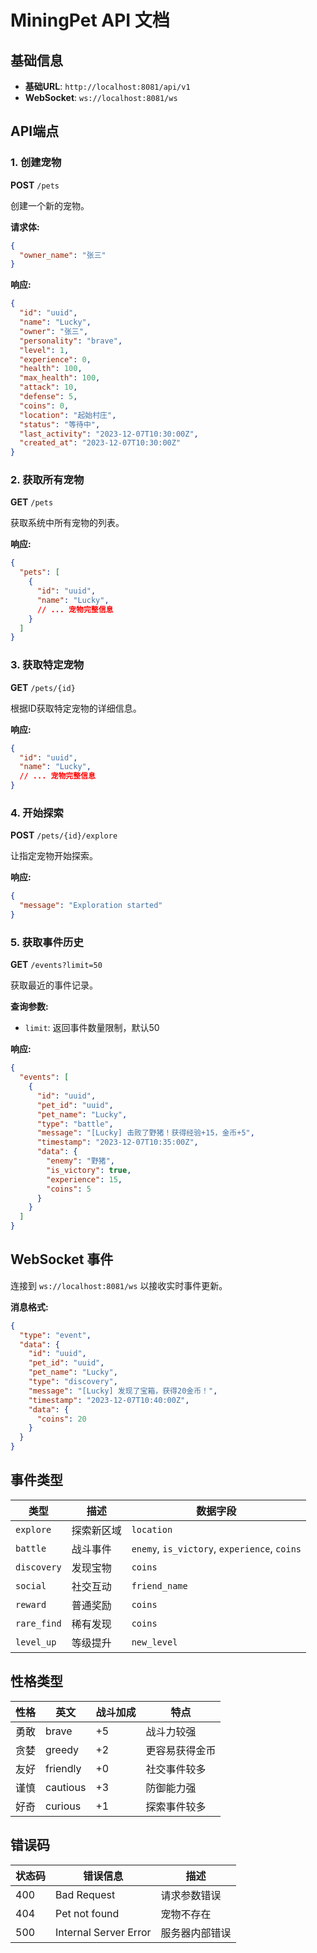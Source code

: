 # MiningPet API 文档

## 基础信息

- **基础URL**: `http://localhost:8081/api/v1`
- **WebSocket**: `ws://localhost:8081/ws`

## API端点

### 1. 创建宠物

**POST** `/pets`

创建一个新的宠物。

**请求体:**
```json
{
  "owner_name": "张三"
}
```

**响应:**
```json
{
  "id": "uuid",
  "name": "Lucky",
  "owner": "张三",
  "personality": "brave",
  "level": 1,
  "experience": 0,
  "health": 100,
  "max_health": 100,
  "attack": 10,
  "defense": 5,
  "coins": 0,
  "location": "起始村庄",
  "status": "等待中",
  "last_activity": "2023-12-07T10:30:00Z",
  "created_at": "2023-12-07T10:30:00Z"
}
```

### 2. 获取所有宠物

**GET** `/pets`

获取系统中所有宠物的列表。

**响应:**
```json
{
  "pets": [
    {
      "id": "uuid",
      "name": "Lucky",
      // ... 宠物完整信息
    }
  ]
}
```

### 3. 获取特定宠物

**GET** `/pets/{id}`

根据ID获取特定宠物的详细信息。

**响应:**
```json
{
  "id": "uuid",
  "name": "Lucky",
  // ... 宠物完整信息
}
```

### 4. 开始探索

**POST** `/pets/{id}/explore`

让指定宠物开始探索。

**响应:**
```json
{
  "message": "Exploration started"
}
```

### 5. 获取事件历史

**GET** `/events?limit=50`

获取最近的事件记录。

**查询参数:**
- `limit`: 返回事件数量限制，默认50

**响应:**
```json
{
  "events": [
    {
      "id": "uuid",
      "pet_id": "uuid",
      "pet_name": "Lucky",
      "type": "battle",
      "message": "[Lucky] 击败了野猪！获得经验+15，金币+5",
      "timestamp": "2023-12-07T10:35:00Z",
      "data": {
        "enemy": "野猪",
        "is_victory": true,
        "experience": 15,
        "coins": 5
      }
    }
  ]
}
```

## WebSocket 事件

连接到 `ws://localhost:8081/ws` 以接收实时事件更新。

**消息格式:**
```json
{
  "type": "event",
  "data": {
    "id": "uuid",
    "pet_id": "uuid",
    "pet_name": "Lucky",
    "type": "discovery",
    "message": "[Lucky] 发现了宝箱，获得20金币！",
    "timestamp": "2023-12-07T10:40:00Z",
    "data": {
      "coins": 20
    }
  }
}
```

## 事件类型

| 类型 | 描述 | 数据字段 |
|------|------|----------|
| `explore` | 探索新区域 | `location` |
| `battle` | 战斗事件 | `enemy`, `is_victory`, `experience`, `coins` |
| `discovery` | 发现宝物 | `coins` |
| `social` | 社交互动 | `friend_name` |
| `reward` | 普通奖励 | `coins` |
| `rare_find` | 稀有发现 | `coins` |
| `level_up` | 等级提升 | `new_level` |

## 性格类型

| 性格 | 英文 | 战斗加成 | 特点 |
|------|------|----------|------|
| 勇敢 | brave | +5 | 战斗力较强 |
| 贪婪 | greedy | +2 | 更容易获得金币 |
| 友好 | friendly | +0 | 社交事件较多 |
| 谨慎 | cautious | +3 | 防御能力强 |
| 好奇 | curious | +1 | 探索事件较多 |

## 错误码

| 状态码 | 错误信息 | 描述 |
|--------|----------|------|
| 400 | Bad Request | 请求参数错误 |
| 404 | Pet not found | 宠物不存在 |
| 500 | Internal Server Error | 服务器内部错误 |